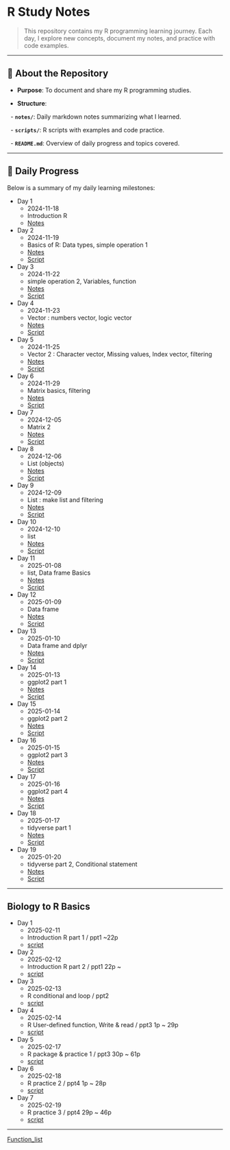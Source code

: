 # **R Study Notes**  

> This repository contains my R programming learning journey. Each day, I explore new concepts, document my notes, and practice with code examples.

  

---

  

## 📘 **About the Repository**

- **Purpose**: To document and share my R programming studies.

- **Structure**: 

  - **`notes/`**: Daily markdown notes summarizing what I learned.

  - **`scripts/`**: R scripts with examples and code practice.

  - **`README.md`**: Overview of daily progress and topics covered.

  

---

## 📅 **Daily Progress**

Below is a summary of my daily learning milestones:

- Day 1
	- 2024-11-18
	- Introduction R
	- [Notes](programming/R/R_study/notes/Day1.md)
- Day 2
	- 2024-11-19
	- Basics of R: Data types, simple operation 1
	- [Notes](notes/Day2.md)
	- [Script](scrips/day2.R)
- Day 3
	- 2024-11-22
	- simple operation 2, Variables, function
	- [Notes](notes/Day3.md)
	- [Script](scripts/day3.R)
- Day 4
	- 2024-11-23
	- Vector : numbers vector, logic vector
	- [Notes](notes/Day4.md)
	- [Script](scripts/day4.R)
- Day 5
	- 2024-11-25
	- Vector 2 : Character vector, Missing values, Index vector, filtering
	- [Notes](notes/Day5.md)
	- [Script](scripts/day5.R)
- Day 6
	- 2024-11-29
	- Matrix basics, filtering
	- [Notes](notes/Day6.md) 
	- [Script](scripts/day6.R)
- Day 7
	- 2024-12-05
	- Matrix 2
	- [Notes](notes/Day7.md)
	- [Script](scripts/day7.R)
- Day 8
	- 2024-12-06
	- List (objects)
	- [Notes](notes/Day8.md)
	- [Script](scripts/day8.R)
- Day 9
	- 2024-12-09
	- List : make list and filtering
	- [Notes](notes/Day9.md)
	- [Script](scripts/day9.R)
- Day 10
	- 2024-12-10
	- list
	- [Notes](notes/Day10.md)
	- [Script](scripts/day10.R)
- Day 11
	- 2025-01-08
	- list, Data frame Basics
	- [Notes](notes/Day11.md)
	- [Script](scripts/day11.R)
- Day 12
	- 2025-01-09
	- Data frame
	- [Notes](notes/Day12.md)
	- [Script](scripts/day12.R)
- Day 13
	- 2025-01-10
	- Data frame and dplyr
	- [Notes](notes/Day13.md)
	- [Script](scripts/day13.R)
- Day 14
	- 2025-01-13
	- ggplot2 part 1
	- [Notes](notes/Day14.md)
	- [Script](scripts/day14.R)
- Day 15
	- 2025-01-14
	- ggplot2 part 2
	- [Notes](notes/Day15.md)
	- [Script](scripts/day15.R)
- Day 16
	- 2025-01-15
	- ggplot2 part 3
	- [Notes](notes/Day16.md)
	- [Script](scripts/day16.R)
- Day 17
	- 2025-01-16
	- ggplot2 part 4
	- [Notes](notes/Day17.md)
	- [Script](scripts/day17.R)
- Day 18
	- 2025-01-17
	- tidyverse part 1
	- [Notes](notes/Day18.md)
	- [Script](scripts/day18.R)
- Day 19
	- 2025-01-20
	- tidyverse part 2, Conditional statement
	- [Notes](notes/Day19.R)
	- [Script](scripts/day19.R)
---
## Biology to R Basics
- Day 1
	- 2025-02-11
	- Introduction R part 1 / ppt1 ~22p
	- [script](scripts2/day1.R)
- Day 2
	- 2025-02-12
	- Introduction R part 2 / ppt1 22p ~ 
	- [script](scripts2/day2.R)
- Day 3
	- 2025-02-13
	- R conditional and loop / ppt2
	- [script](scripts2/day3.R)
- Day 4
	- 2025-02-14
	- R User-defined function, Write & read / ppt3 1p ~ 29p
	- [script](scripts2/day4.R)
- Day 5
	- 2025-02-17
	- R package & practice 1 / ppt3 30p ~ 61p
	- [script](scripts2/day5.R)
- Day 6
	- 2025-02-18
	- R practice 2 / ppt4 1p ~ 28p
	- [script](scripts2/day6.R)
- Day 7
	- 2025-02-19
	- R practice 3 / ppt4 29p ~ 46p
	- [script](scripts2/day7.R)
---
[Function_list](notes/Function%20list.md)
